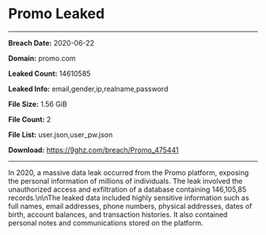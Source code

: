 # Promo Leaked

------------
**Breach Date:** 2020-06-22

**Domain:** promo.com

**Leaked Count:** 14610585

**Leaked Info:** email,gender,ip,realname,password

**File Size:** 1.56 GiB

**File Count:** 2

**File List:** user.json,user_pw.json

**Download:** https://9ghz.com/breach/Promo_475441

------------
In 2020, a massive data leak occurred from the Promo platform, exposing the personal information of millions of individuals. The leak involved the unauthorized access and exfiltration of a database containing 146,105,85 records.\n\nThe leaked data included highly sensitive information such as full names, email addresses, phone numbers, physical addresses, dates of birth, account balances, and transaction histories. It also contained personal notes and communications stored on the platform.

